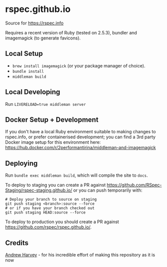 rspec.github.io
===============

Source for https://rspec.info

Requires a recent version of Ruby (tested on 2.5.3), bundler and imagemagick (to generate favicons).

## Local Setup

* `brew install imagemagick` (or your package manager of choice).
* `bundle install`
* `middleman build`

## Local Developing

Run `LIVERELOAD=true middleman server`

## Docker Setup + Development

If you don't have a local Ruby environment suitable to making changes to rspec.info,
or prefer containerised development; you can find a 3rd party Docker image setup for
this environment here: https://hub.docker.com/r/2performantirina/middleman-and-imagemagick

## Deploying

Run `bundle exec middleman build`, which will compile the site to `docs`.

To deploy to staging you can create a PR against https://github.com/RSpec-Staging/rspec-staging.github.io/
or you can push temporarily with:

```
# Deploy your branch to source on staging
git push staging <branch>:source --force
# or if you have your branch checked out
git push staging HEAD:source --force
```

To deploy to production you should create a PR against https://github.com/rspec/rspec.github.io/.

## Credits

[Andrew Harvey](https://mootpointer.com) - for his incredible effort of making this repository as it is now
